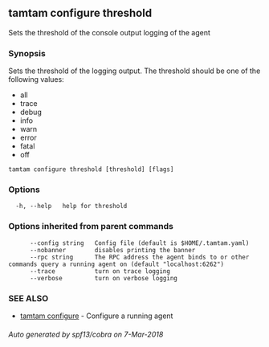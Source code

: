 ## tamtam configure threshold

Sets the threshold of the console output logging of the agent

### Synopsis

Sets the threshold of the logging output. The threshold should be 
one of the following values:

* all
* trace
* debug
* info
* warn
* error
* fatal
* off


```
tamtam configure threshold [threshold] [flags]
```

### Options

```
  -h, --help   help for threshold
```

### Options inherited from parent commands

```
      --config string   Config file (default is $HOME/.tamtam.yaml)
      --nobanner        disables printing the banner
      --rpc string      The RPC address the agent binds to or other commands query a running agent on (default "localhost:6262")
      --trace           turn on trace logging
      --verbose         turn on verbose logging
```

### SEE ALSO

* [tamtam configure](tamtam_configure.md)	 - Configure a running agent

###### Auto generated by spf13/cobra on 7-Mar-2018
